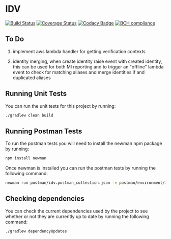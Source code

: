 # IDV

[![Build Status](https://travis-ci.org/michaelruocco/idv.svg?branch=master)](https://travis-ci.org/michaelruocco/idv)
[![Coverage Status](https://coveralls.io/repos/github/michaelruocco/idv/badge.svg?branch=master)](https://coveralls.io/github/michaelruocco/idv?branch=master)
[![Codacy Badge](https://api.codacy.com/project/badge/Grade/bf0e7c1e4ce54853bdad4570230cc33c)](https://app.codacy.com/app/michaelruocco/idv?utm_source=github.com&utm_medium=referral&utm_content=michaelruocco/idv&utm_campaign=Badge_Grade_Dashboard)
[![BCH compliance](https://bettercodehub.com/edge/badge/michaelruocco/idv?branch=master)](https://bettercodehub.com/)

## To Do

 1. implement aws lambda handler for getting verification contexts

 2. identity merging, when create identity raise event with created identity, this can be used
for both MI reporting and to trigger an "offline" lambda event to check for matching aliases and merge
identities if and duplicated aliases

## Running Unit Tests

You can run the unit tests for this project by running:

```bash
./gradlew clean build
```

## Running Postman Tests

To run the postman tests you will need to install the newman npm package by running:

```bash
npm install newman
```

Once newman is installed you can run the postman tests by running the following command:

```bash
newman run postman/idv.postman_collection.json -e postman/environment/idv-dev.postman_environment.json
```

## Checking dependencies

You can check the current dependencies used by the project to see whether
or not they are currently up to date by running the following command:

```bash
./gradlew dependencyUpdates
```